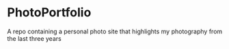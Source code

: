 # PhotoPortfolio
A repo containing a personal photo site that highlights my photography from the last three years
